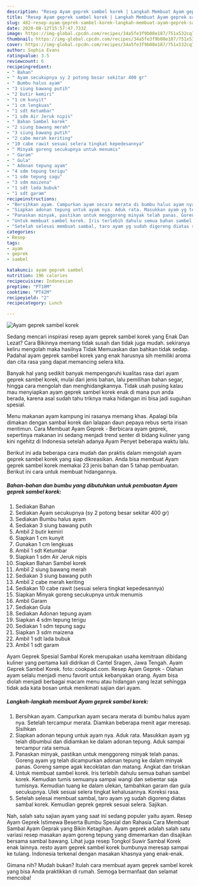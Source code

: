 ```yaml
---
description: "Resep Ayam geprek sambel korek | Langkah Membuat Ayam geprek sambel korek Yang Enak dan Simpel"
title: "Resep Ayam geprek sambel korek | Langkah Membuat Ayam geprek sambel korek Yang Enak dan Simpel"
slug: 482-resep-ayam-geprek-sambel-korek-langkah-membuat-ayam-geprek-sambel-korek-yang-enak-dan-simpel
date: 2020-08-12T15:57:47.733Z
image: https://img-global.cpcdn.com/recipes/34a5fe3f9b08e187/751x532cq70/ayam-geprek-sambel-korek-foto-resep-utama.jpg
thumbnail: https://img-global.cpcdn.com/recipes/34a5fe3f9b08e187/751x532cq70/ayam-geprek-sambel-korek-foto-resep-utama.jpg
cover: https://img-global.cpcdn.com/recipes/34a5fe3f9b08e187/751x532cq70/ayam-geprek-sambel-korek-foto-resep-utama.jpg
author: Sophia Evans
ratingvalue: 3.5
reviewcount: 6
recipeingredient:
- " Bahan"
- " Ayam secukupnya sy 2 potong besar sekitar 400 gr"
- " Bumbu halus ayam"
- "3 siung bawang putih"
- "2 butir kemiri"
- "1 cm kunyit"
- "1 cm lengkuas"
- "1 sdt Ketumbar"
- "1 sdm Air Jeruk nipis"
- " Bahan Sambel korek"
- "2 siung bawang merah"
- "3 siung bawang putih"
- "2 cabe merah keriting"
- "10 cabe rawit sesuai selera tingkat kepedesannya"
- " Minyak goreng secukupnya untuk menumis"
- " Garam"
- " Gula"
- " Adonan tepung ayam"
- "4 sdm tepung terigu"
- "1 sdm tepung sagu"
- "3 sdm maizena"
- "1 sdt lada bubuk"
- "1 sdt garam"
recipeinstructions:
- "Bersihkan ayam. Campurkan ayam secara merata di bumbu halus ayam nya. Setelah tercampur merata. Diamkan beberapa menit agar meresap. Sisihkan"
- "Siapkan adonan tepung untuk ayam nya. Aduk rata. Masukkan ayam yg telah dibumbui dan didiamkan ke dalam adonan tepung. Aduk sampai tercampur rata semua."
- "Panaskan minyak, pastikan untuk menggoreng minyak telah panas. Goreng ayam yg telah dicampurkan adonan tepung ke dalam minyak panas. Goreng sampe agak kecoklatan dan matang. Angkat dan tiriskan"
- "Untuk membuat sambel korek. Iris terlebih dahulu semua bahan sambel korek. Kemudian tumis semuanya sampai wangi dan sebentar saja tumisnya. Kemudian tuang ke dalam ulekan, tambahkan garam dan gula secukupnya. Ulek sesuai selera tingkat kehalusannya. Koreksi rasa."
- "Setelah selesai membuat sambal, taro ayam yg sudah digoreng diatas sambal korek. Kemudian geprek geprek sesuai selera. Sajikan."
categories:
- Resep
tags:
- ayam
- geprek
- sambel

katakunci: ayam geprek sambel 
nutrition: 196 calories
recipecuisine: Indonesian
preptime: "PT18M"
cooktime: "PT42M"
recipeyield: "2"
recipecategory: Lunch

---
```



![Ayam geprek sambel korek](https://img-global.cpcdn.com/recipes/34a5fe3f9b08e187/751x532cq70/ayam-geprek-sambel-korek-foto-resep-utama.jpg)

Sedang mencari inspirasi resep ayam geprek sambel korek yang Enak Dan Lezat? Cara Bikinnya memang tidak susah dan tidak juga mudah. sekiranya keliru mengolah maka hasilnya Tidak Memuaskan dan bahkan tidak sedap. Padahal ayam geprek sambel korek yang enak harusnya sih memiliki aroma dan cita rasa yang dapat memancing selera kita.

Banyak hal yang sedikit banyak mempengaruhi kualitas rasa dari ayam geprek sambel korek, mulai dari jenis bahan, lalu pemilihan bahan segar, hingga cara mengolah dan menghidangkannya. Tidak usah pusing kalau mau menyiapkan ayam geprek sambel korek enak di mana pun anda berada, karena asal sudah tahu triknya maka hidangan ini bisa jadi suguhan spesial.

Menu makanan ayam kampung ini rasanya memang khas. Apalagi bila dimakan dengan sambal korek dan lalapan daun pepaya rebus serta irisan mentimun. Cara Membuat Ayam Geprek - Berbicara ayam geprek, sepertinya makanan ini sedang menjadi trend senter di bidang kuliner yang kini ngehitz di Indonesia setelah adanya Ayam Penyet beberapa waktu lalu.


Berikut ini ada beberapa cara mudah dan praktis dalam mengolah ayam geprek sambel korek yang siap dikreasikan. Anda bisa membuat Ayam geprek sambel korek memakai 23 jenis bahan dan 5 tahap pembuatan. Berikut ini cara untuk membuat hidangannya.

<!--inarticleads1-->

##### Bahan-bahan dan bumbu yang dibutuhkan untuk pembuatan Ayam geprek sambel korek:

1. Sediakan  Bahan
1. Sediakan  Ayam secukupnya (sy 2 potong besar sekitar 400 gr)
1. Sediakan  Bumbu halus ayam
1. Sediakan 3 siung bawang putih
1. Ambil 2 butir kemiri
1. Siapkan 1 cm kunyit
1. Gunakan 1 cm lengkuas
1. Ambil 1 sdt Ketumbar
1. Siapkan 1 sdm Air Jeruk nipis
1. Siapkan  Bahan Sambel korek
1. Ambil 2 siung bawang merah
1. Sediakan 3 siung bawang putih
1. Ambil 2 cabe merah keriting
1. Sediakan 10 cabe rawit (sesuai selera tingkat kepedesannya)
1. Siapkan  Minyak goreng secukupnya untuk menumis
1. Ambil  Garam
1. Sediakan  Gula
1. Sediakan  Adonan tepung ayam
1. Siapkan 4 sdm tepung terigu
1. Sediakan 1 sdm tepung sagu
1. Siapkan 3 sdm maizena
1. Ambil 1 sdt lada bubuk
1. Ambil 1 sdt garam


Ayam Geprek Spesial Sambal Korek merupakan usaha kemitraan dibidang kuliner yang pertama kali didrikan di Cantel Sragen, Jawa Tengah. Ayam Geprek Sambel Korek. foto: cookpad.com. Resep Ayam Geprek - Olahan ayam selalu menjadi menu favorit untuk kebanyakan orang. Ayam bisa diolah menjadi berbagai macam menu atau hidangan yang lezat sehingga tidak ada kata bosan untuk menikmati sajian dari ayam. 

<!--inarticleads2-->

##### Langkah-langkah membuat Ayam geprek sambel korek:

1. Bersihkan ayam. Campurkan ayam secara merata di bumbu halus ayam nya. Setelah tercampur merata. Diamkan beberapa menit agar meresap. Sisihkan
1. Siapkan adonan tepung untuk ayam nya. Aduk rata. Masukkan ayam yg telah dibumbui dan didiamkan ke dalam adonan tepung. Aduk sampai tercampur rata semua.
1. Panaskan minyak, pastikan untuk menggoreng minyak telah panas. Goreng ayam yg telah dicampurkan adonan tepung ke dalam minyak panas. Goreng sampe agak kecoklatan dan matang. Angkat dan tiriskan
1. Untuk membuat sambel korek. Iris terlebih dahulu semua bahan sambel korek. Kemudian tumis semuanya sampai wangi dan sebentar saja tumisnya. Kemudian tuang ke dalam ulekan, tambahkan garam dan gula secukupnya. Ulek sesuai selera tingkat kehalusannya. Koreksi rasa.
1. Setelah selesai membuat sambal, taro ayam yg sudah digoreng diatas sambal korek. Kemudian geprek geprek sesuai selera. Sajikan.


Nah, salah satu sajian ayam yang saat ini sedang populer yaitu ayam. Resep Ayam Geprek Istimewa Beserta Bumbu Spesial dan Rahasia Cara Membuat Sambal Ayam Geprak yang Bikin Ketagihan. Ayam geprek adalah salah satu variasi resep masakan ayam goreng tepung yang dimemarkan dan disajikan bersama sambal bawang. Lihat juga resep Tongkol Suwir Sambal Korek enak lainnya. resto ayam geprek sambel korek bumbunya meresap sampai ke tulang. Indonesia terkenal dengan masakan khasnya yang enak-enak. 

Gimana nih? Mudah bukan? Itulah cara membuat ayam geprek sambel korek yang bisa Anda praktikkan di rumah. Semoga bermanfaat dan selamat mencoba!
